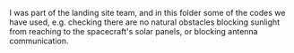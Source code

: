 
I was part of the landing site team, and in this folder some of the codes we have used, e.g. checking there are no natural obstacles blocking sunlight from reaching to the spacecraft's solar panels, or blocking antenna communication.
